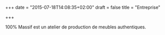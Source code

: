 +++
date = "2015-07-18T14:08:35+02:00"
draft = false
title = "Entreprise"

+++

100% Massif est un atelier de production de meubles authentiques.
